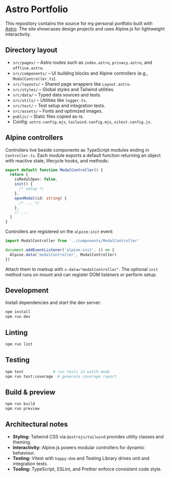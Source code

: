 # Astro Portfolio

This repository contains the source for my personal portfolio built with [Astro](https://astro.build). The site showcases design projects and uses Alpine.js for lightweight interactivity.

## Directory layout

- `src/pages/` – Astro routes such as `index.astro`, `privacy.astro`, and `offline.astro`.
- `src/components/` – UI building blocks and Alpine controllers (e.g., `ModalController.ts`).
- `src/layouts/` – Shared page wrappers like `Layout.astro`.
- `src/styles/` – Global styles and Tailwind utilities.
- `src/data/` – Typed data sources and tests.
- `src/utils/` – Utilities like `logger.ts`.
- `src/test/` – Test setup and integration tests.
- `src/assets/` – Fonts and optimized images.
- `public/` – Static files copied as-is.
- Config: `astro.config.mjs`, `tailwind.config.mjs`, `vitest.config.js`.

## Alpine controllers

Controllers live beside components as TypeScript modules ending in `Controller.ts`. Each module exports a default function returning an object with reactive state, lifecycle hooks, and methods:

```ts
export default function ModalController() {
  return {
    isModalOpen: false,
    init() {
      /* setup */
    },
    openModal(id: string) {
      /* ... */
    },
    // ...
  }
}
```

Controllers are registered on the `alpine:init` event:

```js
import ModalController from '../components/ModalController'

document.addEventListener('alpine:init', () => {
  Alpine.data('modalController', ModalController)
})
```

Attach them to markup with `x-data="modalController"`. The optional `init` method runs on mount and can register DOM listeners or perform setup.


## Development

Install dependencies and start the dev server:

```bash
npm install
npm run dev
```

## Linting

```bash
npm run lint
```


## Testing

```bash
npm test             # run tests in watch mode
npm run test:coverage  # generate coverage report
```

## Build & preview

```bash
npm run build
npm run preview
```

## Architectural notes

- **Styling:** Tailwind CSS via `@astrojs/tailwind` provides utility classes and theming.
- **Interactivity:** Alpine.js powers modular controllers for dynamic behaviour.
- **Testing:** Vitest with `happy-dom` and Testing Library drives unit and integration tests.
- **Tooling:** TypeScript, ESLint, and Prettier enforce consistent code style.

